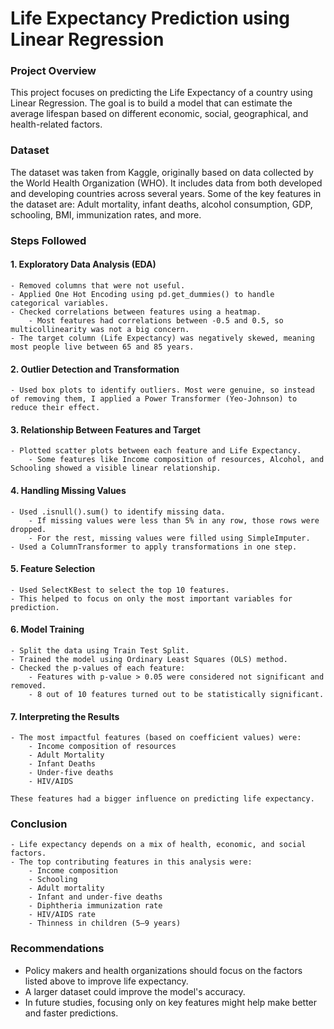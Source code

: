 # Life Expectancy Prediction using Linear Regression
### Project Overview
This project focuses on predicting the Life Expectancy of a country using Linear Regression. The goal is to build a model that can estimate the average lifespan based on different economic, social, geographical, and health-related factors.

### Dataset
The dataset was taken from Kaggle, originally based on data collected by the World Health Organization (WHO). It includes data from both developed and developing             countries across several years. Some of the key features in the dataset are:
Adult mortality, infant deaths, alcohol consumption, GDP, schooling, BMI, immunization rates, and more.

### Steps Followed
#### 1. Exploratory Data Analysis (EDA)
    - Removed columns that were not useful.
    - Applied One Hot Encoding using pd.get_dummies() to handle categorical variables.
    - Checked correlations between features using a heatmap.
        - Most features had correlations between -0.5 and 0.5, so multicollinearity was not a big concern.
    - The target column (Life Expectancy) was negatively skewed, meaning most people live between 65 and 85 years.

#### 2. Outlier Detection and Transformation
    - Used box plots to identify outliers. Most were genuine, so instead of removing them, I applied a Power Transformer (Yeo-Johnson) to reduce their effect.

#### 3. Relationship Between Features and Target
    - Plotted scatter plots between each feature and Life Expectancy.
        - Some features like Income composition of resources, Alcohol, and Schooling showed a visible linear relationship.

#### 4. Handling Missing Values
    - Used .isnull().sum() to identify missing data.
        - If missing values were less than 5% in any row, those rows were dropped.
        - For the rest, missing values were filled using SimpleImputer.
    - Used a ColumnTransformer to apply transformations in one step.

#### 5. Feature Selection
    - Used SelectKBest to select the top 10 features.
    - This helped to focus on only the most important variables for prediction.

#### 6. Model Training
    - Split the data using Train Test Split.
    - Trained the model using Ordinary Least Squares (OLS) method.
    - Checked the p-values of each feature:
        - Features with p-value > 0.05 were considered not significant and removed.
        - 8 out of 10 features turned out to be statistically significant.

#### 7. Interpreting the Results
    - The most impactful features (based on coefficient values) were: 
        - Income composition of resources
        - Adult Mortality
        - Infant Deaths
        - Under-five deaths
        - HIV/AIDS

    These features had a bigger influence on predicting life expectancy.

### Conclusion
    - Life expectancy depends on a mix of health, economic, and social factors.
    - The top contributing features in this analysis were:
        - Income composition        
        - Schooling        
        - Adult mortality        
        - Infant and under-five deaths        
        - Diphtheria immunization rate        
        - HIV/AIDS rate        
        - Thinness in children (5–9 years)

### Recommendations
  - Policy makers and health organizations should focus on the factors listed above to improve life expectancy.
  - A larger dataset could improve the model's accuracy.
  - In future studies, focusing only on key features might help make better and faster predictions.
